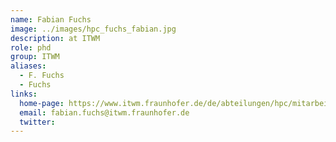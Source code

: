 ```yaml
---
name: Fabian Fuchs
image: ../images/hpc_fuchs_fabian.jpg
description: at ITWM
role: phd
group: ITWM
aliases:
  - F. Fuchs
  - Fuchs
links:
  home-page: https://www.itwm.fraunhofer.de/de/abteilungen/hpc/mitarbeiter/fabian-fuchs.html
  email: fabian.fuchs@itwm.fraunhofer.de
  twitter: 
---
```

